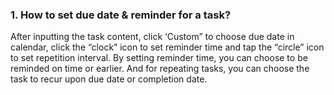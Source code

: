 ### 1. How to set due date & reminder for a task?
After inputting the task content, click ‘Custom” to choose due date in calendar, click the “clock” icon to set reminder time and tap the “circle” icon to set repetition interval. By setting reminder time, you can choose to be reminded on time or earlier. And for repeating tasks, you can choose the task to recur upon due date or completion date. 
